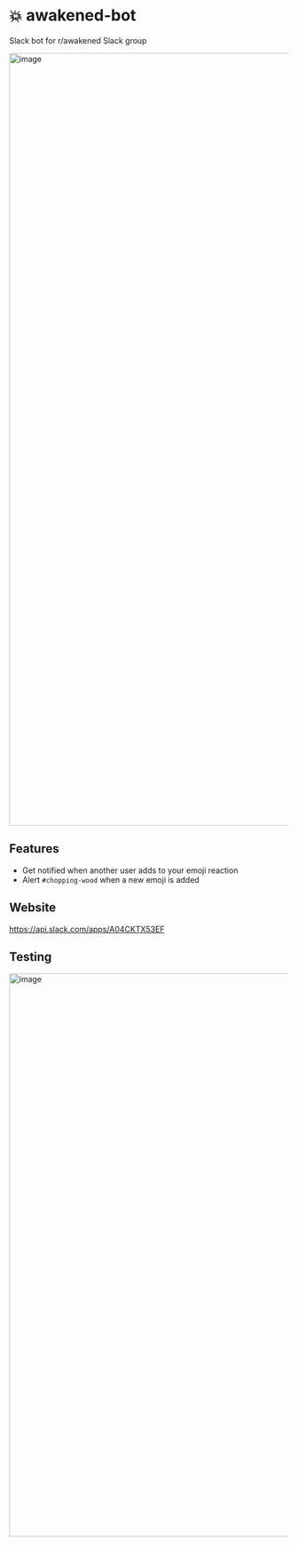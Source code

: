 # 💥 awakened-bot

Slack bot for r/awakened Slack group

<img width="1392" alt="image" src="https://user-images.githubusercontent.com/2068912/207391084-726dbb59-6386-4965-b90f-41c1109d620d.png">

## Features

- Get notified when another user adds to your emoji reaction
- Alert `#chopping-wood` when a new emoji is added

## Website

https://api.slack.com/apps/A04CKTX53EF

## Testing

<img width="1015" alt="image" src="https://github.com/ebanner/awakened-bot/assets/2068912/3580e7c5-abae-4054-ae56-dcd745df7b94">
